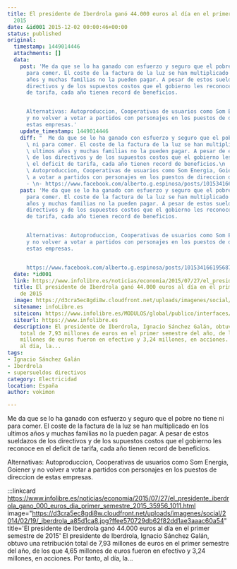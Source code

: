 ```yaml
---
title: El presidente de Iberdrola ganó 44.000 euros al día en el primer semestre de
  2015
date: &id001 2015-12-02 00:00:46+00:00
status: published
original:
  timestamp: 1449014446
  attachments: []
  data:
    post: 'Me da que se lo ha ganado con esfuerzo y seguro que el pobre no tiene ni
      para comer. El coste de la factura de la luz se han multiplicado en los ultimos
      años y muchas familias no la pueden pagar. A pesar de estos sueldazos de los
      directivos y de los supuestos costos que el gobierno les reconoce en el deficit
      de tarifa, cada año tienen record de beneficios.


      Alternativas: Autoproduccion, Cooperativas de usuarios como Som Energia, Goiener
      y no volver a votar a partidos con personajes en los puestos de direccion de
      estas empresas.'
    update_timestamp: 1449014446
    diff: "  Me da que se lo ha ganado con esfuerzo y seguro que el pobre no tiene\
      \ ni para comer. El coste de la factura de la luz se han multiplicado en los\
      \ ultimos años y muchas familias no la pueden pagar. A pesar de estos sueldazos\
      \ de los directivos y de los supuestos costos que el gobierno les reconoce en\
      \ el deficit de tarifa, cada año tienen record de beneficios.\n  \n  Alternativas:\
      \ Autoproduccion, Cooperativas de usuarios como Som Energia, Goiener y no volver\
      \ a votar a partidos con personajes en los puestos de direccion de estas empresas.\n\
      - \n- https://www.facebook.com/alberto.g.espinosa/posts/10153416619568757"
    past: 'Me da que se lo ha ganado con esfuerzo y seguro que el pobre no tiene ni
      para comer. El coste de la factura de la luz se han multiplicado en los ultimos
      años y muchas familias no la pueden pagar. A pesar de estos sueldazos de los
      directivos y de los supuestos costos que el gobierno les reconoce en el deficit
      de tarifa, cada año tienen record de beneficios.


      Alternativas: Autoproduccion, Cooperativas de usuarios como Som Energia, Goiener
      y no volver a votar a partidos con personajes en los puestos de direccion de
      estas empresas.


      https://www.facebook.com/alberto.g.espinosa/posts/10153416619568757'
  date: *id001
  link: https://www.infolibre.es/noticias/economia/2015/07/27/el_presidente_iberdrola_gano_000_euros_dia_primer_semestre_2015_35956_1011.html
  title: El presidente de Iberdrola ganó 44.000 euros al día en el primer semestre
    de 2015
  image: https://d3cra5ec8gdi8w.cloudfront.net/uploads/imagenes/social/2014/02/19/_iberdrola_a85d1ca8.jpg?ffee570729db62f82dd1ae3aaac60a54
  sitename: infoLibre.es
  siteicon: https://www.infolibre.es/MODULOS/global/publico/interfaces/web/infolibre/img/favicon.ico
  siteurl: https://www.infolibre.es
  description: El presidente de Iberdrola, Ignacio Sánchez Galán, obtuvo una retribución
    total de 7,93 millones de euros en el primer semestre del año, de los que 4,65
    millones de euros fueron en efectivo y 3,24 millones, en acciones. Por tanto,
    al día, la...
tags:
- Ignacio Sánchez Galán
- Iberdrola
- supersueldos directivos
category: Electricidad
location: España
author: vokimon

---
```

Me da que se lo ha ganado con esfuerzo y seguro que el pobre no tiene ni para comer.
El coste de la factura de la luz se han multiplicado en los ultimos años
y muchas familias no la pueden pagar.
A pesar de estos sueldazos de los directivos y de los supuestos costos que el gobierno les reconoce en el deficit de tarifa, cada año tienen record de beneficios.

Alternativas: Autoproduccion, Cooperativas de usuarios como Som Energia, Goiener y no volver a votar a partidos con personajes en los puestos de direccion de estas empresas.

:::linkcard https://www.infolibre.es/noticias/economia/2015/07/27/el_presidente_iberdrola_gano_000_euros_dia_primer_semestre_2015_35956_1011.html image="https://d3cra5ec8gdi8w.cloudfront.net/uploads/imagenes/social/2014/02/19/_iberdrola_a85d1ca8.jpg?ffee570729db62f82dd1ae3aaac60a54" title='El presidente de Iberdrola ganó 44.000 euros al día en el primer semestre de 2015'
    El presidente de Iberdrola, Ignacio Sánchez Galán, obtuvo una retribución total de 7,93 millones de euros en el primer semestre del año, de los que 4,65 millones de euros fueron en efectivo y 3,24 millones, en acciones. Por tanto, al día, la...

